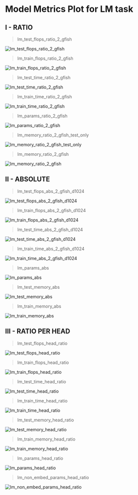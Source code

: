 # Model Metrics Plot for LM task

## I - RATIO

> lm_test_flops_ratio_2_gfish

![lm_test_flops_ratio_2_gfish](lm_test_flops_ratio_2_gfish.png)

> lm_train_flops_ratio_2_gfish

![lm_train_flops_ratio_2_gfish](lm_train_flops_ratio_2_gfish.png)

> lm_test_time_ratio_2_gfish

![lm_test_time_ratio_2_gfish](lm_test_time_ratio_2_gfish.png)

> lm_train_time_ratio_2_gfish

![lm_train_time_ratio_2_gfish](lm_train_time_ratio_2_gfish.png)

> lm_params_ratio_2_gfish

![lm_params_ratio_2_gfish](lm_params_ratio_2_gfish.png)

> lm_memory_ratio_2_gfish_test_only

![lm_memory_ratio_2_gfish_test_only](lm_memory_ratio_2_gfish_test_only.png)

> lm_memory_ratio_2_gfish

![lm_memory_ratio_2_gfish](lm_memory_ratio_2_gfish.png)

## II - ABSOLUTE

> lm_test_flops_abs_2_gfish_d1024

![lm_test_flops_abs_2_gfish_d1024](lm_test_flops_abs_2_gfish_d1024.png)

> lm_train_flops_abs_2_gfish_d1024

![lm_train_flops_abs_2_gfish_d1024](lm_train_flops_abs_2_gfish_d1024.png)

> lm_test_time_abs_2_gfish_d1024

![lm_test_time_abs_2_gfish_d1024](lm_test_time_abs_2_gfish_d1024.png)

> lm_train_time_abs_2_gfish_d1024

![lm_train_time_abs_2_gfish_d1024](lm_train_time_abs_2_gfish_d1024.png)

> lm_params_abs

![lm_params_abs](lm_params_abs.png)

> lm_test_memory_abs

![lm_test_memory_abs](lm_test_memory_abs.png)

> lm_train_memory_abs

![lm_train_memory_abs](lm_train_memory_abs.png)

## III - RATIO PER HEAD

> lm_test_flops_head_ratio

![lm_test_flops_head_ratio](lm_test_flops_head_ratio.png)

> lm_train_flops_head_ratio

![lm_train_flops_head_ratio](lm_train_flops_head_ratio.png)

> lm_test_time_head_ratio

![lm_test_time_head_ratio](lm_test_time_head_ratio.png)

> lm_train_time_head_ratio

![lm_train_time_head_ratio](lm_train_time_head_ratio.png)

> lm_test_memory_head_ratio

![lm_test_memory_head_ratio](lm_test_memory_head_ratio.png)

> lm_train_memory_head_ratio

![lm_train_memory_head_ratio](lm_train_memory_head_ratio.png)

> lm_params_head_ratio

![lm_params_head_ratio](lm_params_head_ratio.png)

> lm_non_embed_params_head_ratio

![lm_non_embed_params_head_ratio](lm_non_embed_params_head_ratio.png)